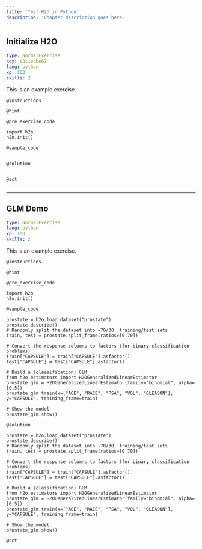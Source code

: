 ```yaml
---
title: 'Test H2O in Python'
description: 'Chapter description goes here.'
---
```


## Initialize H2O

```yaml
type: NormalExercise
key: e8c1edbe67
lang: python
xp: 100
skills: 2
```

This is an example exercise.

`@instructions`


`@hint`


`@pre_exercise_code`
```{python}
import h2o
h2o.init()
```

`@sample_code`

```{python}

```

`@solution`

```{python}

```

`@sct`

```{python}

```

---

## GLM Demo

```yaml
type: NormalExercise
lang: python
xp: 100
skills: 2
```

This is an example exercise.

`@instructions`


`@hint`


`@pre_exercise_code`

```{python}
import h2o
h2o.init()
```

`@sample_code`

```{python}
prostate = h2o.load_dataset("prostate")
prostate.describe()
# Randomly split the dataset into ~70/30, training/test sets
train, test = prostate.split_frame(ratios=[0.70])

# Convert the response columns to factors (for binary classification problems)
train["CAPSULE"] = train["CAPSULE"].asfactor()
test["CAPSULE"] = test["CAPSULE"].asfactor()

# Build a (classification) GLM
from h2o.estimators import H2OGeneralizedLinearEstimator
prostate_glm = H2OGeneralizedLinearEstimator(family="binomial", alpha=[0.5])
prostate_glm.train(x=["AGE", "RACE", "PSA", "VOL", "GLEASON"], y="CAPSULE", training_frame=train)

# Show the model
prostate_glm.show()
```

`@solution`

```{python}
prostate = h2o.load_dataset("prostate")
prostate.describe()
# Randomly split the dataset into ~70/30, training/test sets
train, test = prostate.split_frame(ratios=[0.70])

# Convert the response columns to factors (for binary classification problems)
train["CAPSULE"] = train["CAPSULE"].asfactor()
test["CAPSULE"] = test["CAPSULE"].asfactor()

# Build a (classification) GLM
from h2o.estimators import H2OGeneralizedLinearEstimator
prostate_glm = H2OGeneralizedLinearEstimator(family="binomial", alpha=[0.5])
prostate_glm.train(x=["AGE", "RACE", "PSA", "VOL", "GLEASON"], y="CAPSULE", training_frame=train)

# Show the model
prostate_glm.show()
```

`@sct`

```{python}

```


